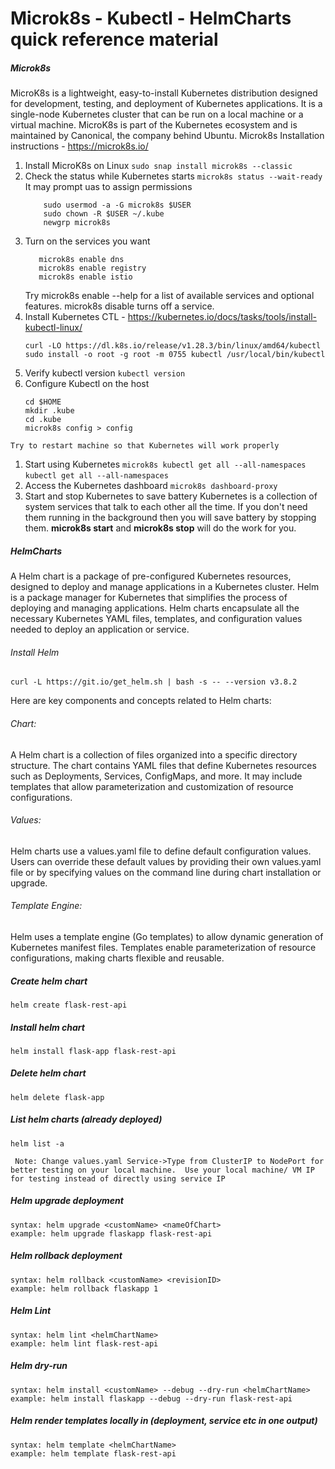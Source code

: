 # Microk8s - Kubectl - HelmCharts quick reference material
##### Microk8s
MicroK8s is a lightweight, easy-to-install Kubernetes distribution designed for development, testing, and deployment of Kubernetes applications. It is a single-node Kubernetes cluster that can be run on a local machine or a virtual machine. MicroK8s is part of the Kubernetes ecosystem and is maintained by Canonical, the company behind Ubuntu.
Microk8s Installation instructions - https://microk8s.io/
1. Install MicroK8s on Linux
    ```sudo snap install microk8s --classic```
1. Check the status while Kubernetes starts
    ```microk8s status --wait-ready```
    It may prompt uas to assign permissions
    ```
        sudo usermod -a -G microk8s $USER
        sudo chown -R $USER ~/.kube
        newgrp microk8s
    ```
1. Turn on the services you want
    ```microk8s enable dashboard
       microk8s enable dns
       microk8s enable registry
       microk8s enable istio
   ```
    Try microk8s enable --help for a list of available services and optional features. microk8s disable <name> turns off a service.
1. Install Kubernetes CTL - https://kubernetes.io/docs/tasks/tools/install-kubectl-linux/
    ```
    curl -LO https://dl.k8s.io/release/v1.28.3/bin/linux/amd64/kubectl
    sudo install -o root -g root -m 0755 kubectl /usr/local/bin/kubectl
    ```
1. Verify kubectl version
    ``` kubectl version ```
1. Configure Kubectl on the host
    ```
    cd $HOME
    mkdir .kube
    cd .kube
    microk8s config > config
    ```
`Try to restart machine so that Kubernetes will work properly`
1. Start using Kubernetes
    ```microk8s kubectl get all --all-namespaces```
    ```kubectl get all --all-namespaces```
1. Access the Kubernetes dashboard
    ```microk8s dashboard-proxy```
1. Start and stop Kubernetes to save battery
    Kubernetes is a collection of system services that talk to each other all the time. If you don't need them running in the background then you will save battery by stopping them. **microk8s start** and **microk8s stop** will do the work for you.

##### HelmCharts
A Helm chart is a package of pre-configured Kubernetes resources, designed to deploy and manage applications in a Kubernetes cluster. Helm is a package manager for Kubernetes that simplifies the process of deploying and managing applications. Helm charts encapsulate all the necessary Kubernetes YAML files, templates, and configuration values needed to deploy an application or service.
###### Install Helm
```
curl -L https://git.io/get_helm.sh | bash -s -- --version v3.8.2
```

Here are key components and concepts related to Helm charts:

###### Chart:

A Helm chart is a collection of files organized into a specific directory structure.
The chart contains YAML files that define Kubernetes resources such as Deployments, Services, ConfigMaps, and more.
It may include templates that allow parameterization and customization of resource configurations.
###### Values:

Helm charts use a values.yaml file to define default configuration values.
Users can override these default values by providing their own values.yaml file or by specifying values on the command line during chart installation or upgrade.
###### Template Engine:

Helm uses a template engine (Go templates) to allow dynamic generation of Kubernetes manifest files.
Templates enable parameterization of resource configurations, making charts flexible and reusable.

##### Create helm chart
``` helm create flask-rest-api ```

##### Install helm chart
``` helm install flask-app flask-rest-api ```
##### Delete helm chart
``` helm delete flask-app ```
##### List helm charts (already deployed)
``` helm list -a ```

`` 
Note: Change values.yaml Service->Type from ClusterIP to NodePort for better testing on your local machine. 
Use your local machine/ VM IP for testing instead of directly using service IP
``
##### Helm upgrade deployment
``` 
syntax: helm upgrade <customName> <nameOfChart>
example: helm upgrade flaskapp flask-rest-api
```
##### Helm rollback deployment
``` 
syntax: helm rollback <customName> <revisionID>
example: helm rollback flaskapp 1
```
##### Helm Lint
``` 
syntax: helm lint <helmChartName>
example: helm lint flask-rest-api
```

##### Helm dry-run
``` 
syntax: helm install <customName> --debug --dry-run <helmChartName>
example: helm install flaskapp --debug --dry-run flask-rest-api
```

##### Helm render templates locally in (deployment, service etc in one output)
``` 
syntax: helm template <helmChartName>
example: helm template flask-rest-api
```



